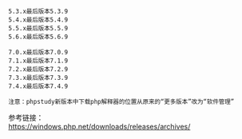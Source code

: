```
5.3.x最后版本5.3.9
5.4.x最后版本5.4.9
5.5.x最后版本5.5.9
5.6.x最后版本5.6.9

7.0.x最后版本7.0.9
7.1.x最后版本7.1.9
7.2.x最后版本7.2.9
7.3.x最后版本7.3.9
7.4.x最后版本7.4.9

注意：phpstudy新版本中下载php解释器的位置从原来的“更多版本”改为“软件管理”
```
参考链接：  
https://windows.php.net/downloads/releases/archives/  